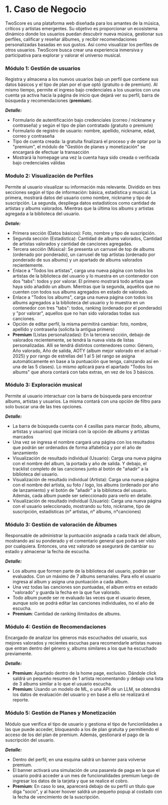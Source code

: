 # 1. Caso de Negocio

TwoScore es una plataforma web diseñada para los amantes de la música, críticos y artistas emergentes. Su objetivo es proporcionar un ecosistema dinámico donde los usuarios puedan descubrir nueva música, gestionar sus perfiles, calificar y reseñar álbumes, y recibir recomendaciones personalizadas basadas en sus gustos. Así como visualizar los perfiles de otros usuarios. TwoScore busca crear una experiencia inmersiva y participativa para explorar y valorar el universo musical.

### Módulo 1: Gestión de usuarios
Registra y almacena a los nuevos usuarios bajo un perfil que contiene sus datos básicos y el tipo de plan por el que optó (gratuito o de premium). Al mismo tiempo, permite el ingreso bajo credenciales a los usuarios con una cuenta ya activa hacia la página de inicio que dejará ver su perfil, barra de búsqueda y recomendaciones (**premium**).

***Detalle:***
- Formulario de autentificación bajo credenciales (correo / nickname y contraseña) y según el tipo de plan contratado (gratuito o premium)
- Formulario de registro de usuario: nombre, apellido, nickname, edad, correo y contraseña
- Tipo de cuenta creada: la gratuita finalizará el proceso y de optar por la "premium", el módulo de "Gestión de planes y monetización" se encargará de efectuar la transacción
- Mostrará la homepage una vez la cuenta haya sido creada o verificada bajo credenciales válidas

### Modulo 2: Visualización de Perfiles
Permite al usuario visualizar su información más relevante. Dividido en tres secciones según el tipo de información: básica, estadística y musical. La primera, mostrará datos del usuario como nombre, nickname y tipo de suscripción. La segunda, despliega datos estadísticos como cantidad de artistas y albums valorados. Mientras que la última los albums y artistas agregada a la biblioteca del usuario.

***Detale:***
- Primera sección (Datos básicos): Foto, nombre y tipo de suscripción.
- Segunda sección (Estadística): Cantidad de albums valorados, Cantidad de artistas valorados y cantidad de canciones agregadas.
- Tercera sección (Música): Se presenta un carrusel de top de albums (ordenado por ponderado), un carrusel de top artistas (ordenado por ponderado de sus albums) y un apartado de albums valorados recientemente.
-  Enlace a "Todos los artistas", carga una nueva página con todos los artistas de la biblioteca del usuario y lo muestra en un contenedor con dos "tabs": todos y por valorar. El primero mostrará todo artista que haya sido añadido un album. Mientras que la segunda, aquellos que no cuenten con todos sus albums agregados en estado de valorado.
- Enlace a "Todos los albums", carga una nueva página con todos los albums agregados a la biblioteca del usuario y lo muestra en un contenedor con tres "tabs": todos, ranking (ordenado por el ponderado) y "por valorar", aquellos que no han sido valoradas todas sus canciones.
- Opción de editar perfil, la misma permitirá cambiar: foto, nombre, apellido y contraseña (solicita la antigua primero)
- **Premium** (Listas personalizadas): En la tercera sección, debajo de valorados recientemente, se tendrá la nueva vista de listas personalizadas. Allí se tendrá distintos contenedores como: Género, Año valorado, Año de salida, AOTY (album mejor valorado en el actual - 2025) y por rango de estrellas del 1 al 5 (el rango se asigna automáticamente en base a la puntuación que tenga, calnzando así en una de las 5 clases). Lo mismo aplicará para el apartado "Todos los albums" que ahora contará con tabs extras, en vez de los 3 básicos.

### Módulo 3: Exploración musical
Permite al usuario interactuar con la barra de búsqueda para encontrar albums, artistas y usuarios. La misma contará con una opción de filtro para solo buscar una de las tres opciones.

***Detalle:***
- La barra de búsqueda cuenta con 4 casillas para marcar (todo, albums, artistas y usuarios) que iniciará con la opción de albums y artistas marcados
- Una vez se ingresa el nombre cargará una página con los resultados que podrán ser ordenados de forma alfabética y por el año de lanzamiento
- Visualización de resultado individual (Usuario): Carga una nueva página con el nombre del album, la portada y año de salida. Y debajo, el tracklist completo de las canciones junto al botón de "añadir" a la biblioteca del usuario.
- Visualización de resultado individual (Artista): Carga una nueva página con el nombre del artista, su foto / logo, los albums (ordenado por año de lanzamiento) y el botón de "añadir" a la biblioteca del usuario. Además, cada album puede ser seleccionado para verlo en detalle.
- Visualización de resultado individual (Usuario): Carga una nueva página con el usuario seleccionado, mostrando su foto, nickname, tipo de suscripción, estadísticas (n° artistas, n° albums, n°canciones)

### Módulo 3: Gestión de valoración de Álbumes
Responsable de administrar la puntuación asignada a cada track del album, mostrando así su ponderado y el comentario general que podrá ser visto por cualquiera. Entonces, una vez valorado se asegurará de cambiar su estado y almacenar la fecha de escucha.

***Detalle:***

- Los albums que formen parte de la biblioteca del usuario, podrán ser evaluados. Con un máximo de 7 albums semanales. Para ello el usuario ingresa al album y asigna una puntuación a cada album.
- Una vez todas las canciones son puntuadas, el album entra en estado "valorado" y guarda la fecha en la que fue valorado.
- Todo album puede ser re evaluado las veces que el usuario desee, aunque solo se podrá editar las canciones individuales, no el año de escucha.
- **Premium**: Cantidad de ranking ilimitados de albums.

###  Módulo 4: Gestión de Recomendaciones
Encargado de analizar los géneros más escuchados del usuario, sus mejores valorados y recientes escuchas para recomendarle artistas nuevas que entran dentro del género y, albums similares a los que ha escuchado previamente.

***Detalle:***

- **Premium**: Apartado dentro de la home page, exclusivo. Dándole click saldrá un pequeño resumen de 1 artista recomentando y debajo una lista de 3 albums similar a lo que el usuario escucha.
- **Premium**: Usando un modelo de ML, o una API de un LLM, se obtendrá los datos de evaluación del usuario y en base a ello se realizará el reporte.


###  Módulo 5: Gestión de Planes y Monetización
Módulo que verifica el tipo de usuario y gestiona el tipo de funcionlidades a las que puede acceder, bloqueando a los de plan gratuita y permitiendo el acceso de los del plan de premium. Además, gestionará el pago de la suscripción del usuario.

***Detalle:***

- Dentro del perfil, en una esquina saldrá un banner para volverse premium. 
- El banner activará una simulación de una pasarela de paga en la que el usuario podrá acceder a un mes de funcionalidades premium luego de ingresar los datos de la tarjeta y que se realice el cobro.
- **Premium**: En caso lo sea, aparecerá debajo de su perfil un título que diga "socio", y al hacer hoover saldrá un pequeño popup al costado con la fecha de vencimiento de la suscripción.